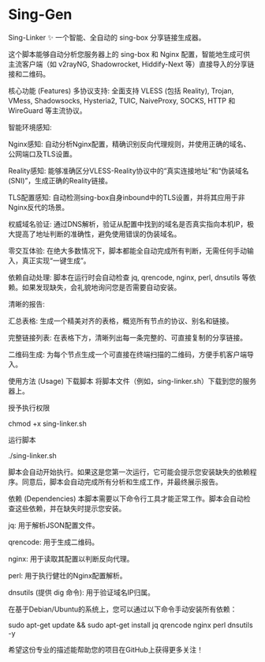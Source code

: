 # Sing-Gen
Sing-Linker ✨
一个智能、全自动的 sing-box 分享链接生成器。

这个脚本能够自动分析您服务器上的 sing-box 和 Nginx 配置，智能地生成可供主流客户端（如 v2rayNG, Shadowrocket, Hiddify-Next 等）直接导入的分享链接和二维码。

核心功能 (Features)
多协议支持: 全面支持 VLESS (包括 Reality), Trojan, VMess, Shadowsocks, Hysteria2, TUIC, NaiveProxy, SOCKS, HTTP 和 WireGuard 等主流协议。

智能环境感知:

Nginx感知: 自动分析Nginx配置，精确识别反向代理规则，并使用正确的域名、公网端口及TLS设置。

Reality感知: 能够准确区分VLESS-Reality协议中的“真实连接地址”和“伪装域名(SNI)”，生成正确的Reality链接。

TLS配置感知: 自动检测sing-box自身inbound中的TLS设置，并将其应用于非Nginx反代的场景。

权威域名验证: 通过DNS解析，验证从配置中找到的域名是否真实指向本机IP，极大提高了地址判断的准确性，避免使用错误的伪装域名。

零交互体验: 在绝大多数情况下，脚本都能全自动完成所有判断，无需任何手动输入，真正实现“一键生成”。

依赖自动处理: 脚本在运行时会自动检查 jq, qrencode, nginx, perl, dnsutils 等依赖。如果发现缺失，会礼貌地询问您是否需要自动安装。

清晰的报告:

汇总表格: 生成一个精美对齐的表格，概览所有节点的协议、别名和链接。

完整链接列表: 在表格下方，清晰列出每一条完整的、可直接复制的分享链接。

二维码生成: 为每个节点生成一个可直接在终端扫描的二维码，方便手机客户端导入。

使用方法 (Usage)
下载脚本
将脚本文件（例如，sing-linker.sh）下载到您的服务器上。

授予执行权限

chmod +x sing-linker.sh

运行脚本

./sing-linker.sh

脚本会自动开始执行。如果这是您第一次运行，它可能会提示您安装缺失的依赖程序。同意后，脚本会自动完成所有分析和生成工作，并最终展示报告。

依赖 (Dependencies)
本脚本需要以下命令行工具才能正常工作。脚本会自动检查这些依赖，并在缺失时提示您安装。

jq: 用于解析JSON配置文件。

qrencode: 用于生成二维码。

nginx: 用于读取其配置以判断反向代理。

perl: 用于执行健壮的Nginx配置解析。

dnsutils (提供 dig 命令): 用于验证域名IP归属。

在基于Debian/Ubuntu的系统上，您可以通过以下命令手动安装所有依赖：

sudo apt-get update && sudo apt-get install jq qrencode nginx perl dnsutils -y

希望这份专业的描述能帮助您的项目在GitHub上获得更多关注！
